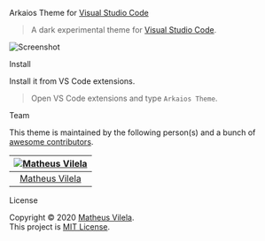 Arkaios Theme for [Visual Studio Code](http://code.visualstudio.com)

> A dark experimental theme for [Visual Studio Code](http://code.visualstudio.com).

![Screenshot](https://i.ibb.co/7Gm15d0/screen.png)

Install

Install it from VS Code extensions.

>Open VS Code extensions and type `Arkaios Theme`. 

Team

This theme is maintained by the following person(s) and a bunch of [awesome contributors](https://github.com/dracula/visual-studio-code/graphs/contributors).

[![Matheus Vilela](https://avatars1.githubusercontent.com/u/64048192?s=100&v=4)](https://github.com/vilelagit) |
:---: |
[Matheus Vilela](https://github.com/vilelagit) |

License

Copyright © 2020 [Matheus Vilela](https://github.com/vilelagit).<br />
This project is [MIT License](./LICENSE).
